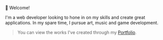 👋 Welcome! 

I'm a web developer looking to hone in on my skills and create great applications. In my spare time, I pursue art, music and game development.
> You can view the works I've created through my [Portfolio](https://quevdev.netlify.app/).
